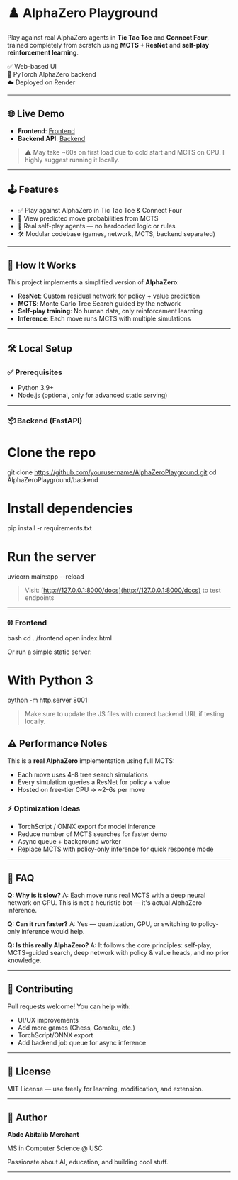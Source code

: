 
# ♟️ AlphaZero Playground

Play against real AlphaZero agents in **Tic Tac Toe** and **Connect Four**, trained completely from scratch using **MCTS + ResNet** and **self-play reinforcement learning**.

✅ Web-based UI  
🧠 PyTorch AlphaZero backend  
☁️ Deployed on Render

---

## 🌐 Live Demo

- **Frontend**: [Frontend](https://alphazeroplayground-qdph.onrender.com/home.html)
- **Backend API**: [Backend](https://alphazeroplayground-qdph.onrender.com)

> ⚠️ May take ~60s on first load due to cold start and MCTS on CPU. I highly suggest running it locally.

---

## 🕹️ Features

- ✅ Play against AlphaZero in Tic Tac Toe & Connect Four  
- 🎯 View predicted move probabilities from MCTS  
- 🧠 Real self-play agents — no hardcoded logic or rules  
- 🛠️ Modular codebase (games, network, MCTS, backend separated)

---

## 🧠 How It Works

This project implements a simplified version of **AlphaZero**:

- **ResNet**: Custom residual network for policy + value prediction  
- **MCTS**: Monte Carlo Tree Search guided by the network  
- **Self-play training**: No human data, only reinforcement learning  
- **Inference**: Each move runs MCTS with multiple simulations

---

## 🛠️ Local Setup

### ✅ Prerequisites

- Python 3.9+
- Node.js (optional, only for advanced static serving)

---

### 📦 Backend (FastAPI)

# Clone the repo
git clone https://github.com/yourusername/AlphaZeroPlayground.git
cd AlphaZeroPlayground/backend

# Install dependencies
pip install -r requirements.txt

# Run the server
uvicorn main:app --reload


> Visit: [http://127.0.0.1:8000/docs](http://127.0.0.1:8000/docs) to test endpoints

---

### 🌐 Frontend

bash
cd ../frontend
open index.html


Or run a simple static server:

# With Python 3
python -m http.server 8001

> Make sure to update the JS files with correct backend URL if testing locally.


## ⚠️ Performance Notes

This is a **real AlphaZero** implementation using full MCTS:

* Each move uses 4–8 tree search simulations
* Every simulation queries a ResNet for policy + value
* Hosted on free-tier CPU → \~2–6s per move

### ⚡ Optimization Ideas

* TorchScript / ONNX export for model inference
* Reduce number of MCTS searches for faster demo
* Async queue + background worker
* Replace MCTS with policy-only inference for quick response mode

---




## 🙋 FAQ

**Q: Why is it slow?**
A: Each move runs real MCTS with a deep neural network on CPU. This is not a heuristic bot — it's actual AlphaZero inference.

**Q: Can it run faster?**
A: Yes — quantization, GPU, or switching to policy-only inference would help.

**Q: Is this really AlphaZero?**
A: It follows the core principles: self-play, MCTS-guided search, deep network with policy & value heads, and no prior knowledge.

---

## 🤝 Contributing

Pull requests welcome! You can help with:

* UI/UX improvements
* Add more games (Chess, Gomoku, etc.)
* TorchScript/ONNX export
* Add backend job queue for async inference

---

## 🧾 License

MIT License — use freely for learning, modification, and extension.

---

## 👤 Author

**Abde Abitalib Merchant**

MS in Computer Science @ USC

Passionate about AI, education, and building cool stuff.

---


